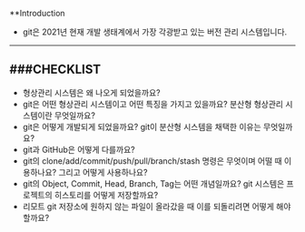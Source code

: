 
**Introduction
+ git은 2021년 현재 개발 생태계에서 가장 각광받고 있는 버전 관리 시스템입니다.
---------------------------------------------------------------------------

###CHECKLIST
-------------------------------------------------------
+ 형상관리 시스템은 왜 나오게 되었을까요?
+ git은 어떤 형상관리 시스템이고 어떤 특징을 가지고 있을까요? 분산형 형상관리 시스템이란 무엇일까요?
+ git은 어떻게 개발되게 되었을까요? git이 분산형 시스템을 채택한 이유는 무엇일까요?
+ git과 GitHub은 어떻게 다를까요?
+ git의 clone/add/commit/push/pull/branch/stash 명령은 무엇이며 어떨 때 이용하나요? 그리고 어떻게 사용하나요?
+ git의 Object, Commit, Head, Branch, Tag는 어떤 개념일까요? git 시스템은 프로젝트의 히스토리를 어떻게 저장할까요?
+ 리모트 git 저장소에 원하지 않는 파일이 올라갔을 때 이를 되돌리려면 어떻게 해야 할까요?

